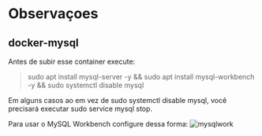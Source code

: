 # Observaçoes

## docker-mysql

Antes de subir esse container execute:
> sudo apt install mysql-server -y &&
sudo apt install mysql-workbench -y &&
sudo systemctl disable mysql

Em alguns casos ao em vez de sudo systemctl disable mysql, você precisará executar sudo service mysql stop.

Para usar o MySQL Workbench configure dessa forma:
![mysqlwork](https://user-images.githubusercontent.com/38409136/76370409-811f5a00-6315-11ea-93d0-df169ce8e642.jpeg)
